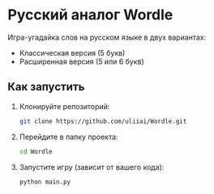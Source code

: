 # Русский аналог Wordle

Игра-угадайка слов на русском языке в двух вариантах:
- Классическая версия (5 букв)
- Расширенная версия (5 или 6 букв)

## Как запустить
1. Клонируйте репозиторий:
   ```bash
   git clone https://github.com/uliiai/Wordle.git
2. Перейдите в папку проекта:
   ```bash
   cd Wordle
3. Запустите игру (зависит от вашего кода):
   ```bash
   python main.py
